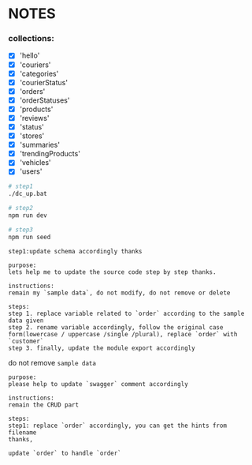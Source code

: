 # NOTES

### collections:

- [x] 'hello'
- [x] 'couriers'
- [x] 'categories'
- [x] 'courierStatus'
- [x] 'orders'
- [x] 'orderStatuses'
- [x] 'products'
- [x] 'reviews'
- [x] 'status'
- [x] 'stores'
- [x] 'summaries'
- [x] 'trendingProducts'
- [x] 'vehicles'
- [x] 'users'

```bash
# step1
./dc_up.bat

# step2
npm run dev

# step3
npm run seed
```

```prompt
step1:update schema accordingly thanks
```

```prompt
purpose:
lets help me to update the source code step by step thanks.

instructions:
remain my `sample data`, do not modify, do not remove or delete

steps:
step 1. replace variable related to `order` according to the sample data given
step 2. rename variable accordingly, follow the original case form(lowercase / uppercase /single /plural), replace `order` with `customer`
step 3. finally, update the module export accordingly
```

do not remove `sample data`

```
purpose:
please help to update `swagger` comment accordingly

instructions:
remain the CRUD part

steps:
step1: replace `order` accordingly, you can get the hints from filename
thanks,
```

```
update `order` to handle `order`
```
